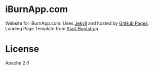 iBurnApp.com
===========================

Website for iBurnApp.com. Uses [Jekyll](http://jekyllrb.com) and hosted by [GitHub Pages](https://pages.github.com). Landing Page Template from [Start Bootstrap](http://startbootstrap.com/template-overviews/landing-page/).

# License

Apache 2.0